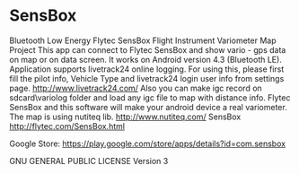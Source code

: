 SensBox
=======
Bluetooth Low Energy
Flytec SensBox Flight Instrument Variometer Map Project
This app can connect to Flytec SensBox and show vario - gps data on map or on data screen.
It works on Android version 4.3 (Bluetooth LE).
Application supports livetrack24 online logging.
For using this, please first fill the pilot info, Vehicle Type and livetrack24 login user info from settings page.
http://www.livetrack24.com/
Also you can make igc record on sdcard\variolog folder and load any igc file to map with distance info.
Flytec SensBox and this software will make your android device a real variometer.
The map is using nutiteq lib.
http://www.nutiteq.com/
SensBox
http://flytec.com/SensBox.html

Google Store:
https://play.google.com/store/apps/details?id=com.sensbox

GNU GENERAL PUBLIC LICENSE Version 3
